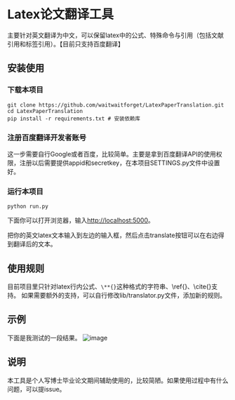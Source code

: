 # Latex论文翻译工具
主要针对英文翻译为中文，可以保留latex中的公式、特殊命令与引用（包括文献引用和标签引用）。【目前只支持百度翻译】

## 安装使用
### 下载本项目
```
git clone https://github.com/waitwaitforget/LatexPaperTranslation.git
cd LatexPaperTranslation
pip install -r requirements.txt # 安装依赖库
```
### 注册百度翻译开发者账号
这一步需要自行Google或者百度，比较简单。主要是拿到百度翻译API的使用权限，注册以后需要提供appid和secretkey，在本项目SETTINGS.py文件中设置好。

### 运行本项目
```
python run.py
```
下面你可以打开浏览器，输入[http://localhost:5000](http://localhost:5000)。

把你的英文latex文本输入到左边的输入框，然后点击translate按钮可以在右边得到翻译后的文本。

## 使用规则
目前项目里只针对latex行内公式、`\**{}`这种格式的字符串、\ref{}、\cite{}支持。
如果需要额外的支持，可以自行修改lib/translator.py文件，添加新的规则。

## 示例
下面是我测试的一段结果。
![image](http://github.com/waitwaitforget/LatexPaperTranslation/raw/master/img/demo.png)
## 说明
本工具是个人写博士毕业论文期间辅助使用的，比较简陋。如果使用过程中有什么问题，可以提issue。
